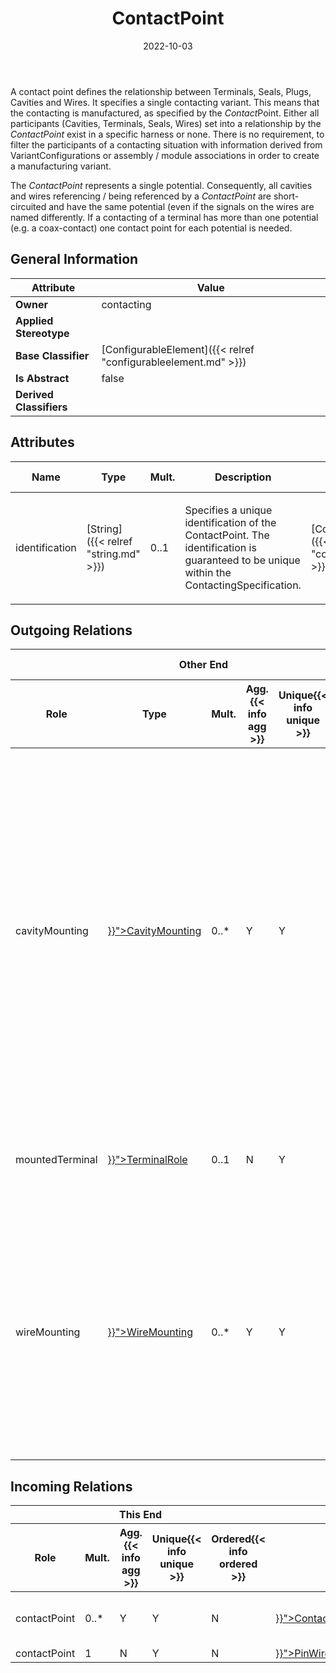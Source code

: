 ﻿---
title: ContactPoint
toc: false
type: specs
date: "2022-10-03"
draft: false
specification: VEC
version: 2.0.1
documentType: "Recommendation"
elementType: Class
classes:
  - ContactPoint
menu_name: vec-2.0.1
---
<p> A contact point defines the relationship between Terminals, Seals, Plugs, Cavities and Wires. It specifies a single contacting variant. This means that the contacting is manufactured, as specified by the <i>Contact</i>Point. Either all participants (Cavities, Terminals, Seals, Wires) set into a relationship by the <i>ContactPoint</i> exist in a specific harness or none. There is no requirement, to filter the participants of a contacting situation with information derived from VariantConfigurations or assembly /&#160;module associations in order to create a manufacturing variant.      </p>      <p> The <i>ContactPoint </i>represents a single potential. Consequently, all cavities and wires referencing / being referenced by a <i>ContactPoint </i>are short-circuited and have the same potential (even if the signals on the wires are named differently. If a contacting of a terminal has more than one potential (e.g. a coax-contact) one contact point for each potential is needed.      </p>

## General Information

| Attribute               | Value |
|-------------------------|-------|
| **Owner**               | contacting |
| **Applied Stereotype**  |   |
| **Base Classifier**     | [ConfigurableElement]({{< relref "configurableelement.md" >}})<br/>  |
| **Is Abstract**         | false |
| **Derived Classifiers** |   |

## Attributes
|  Name  |  Type  |  Mult.  |  Description  |  Owning Classifier  |
|--------|--------|---------|---------------|--------------|
|identification| [String]({{< relref "string.md" >}}) | 0..1 | <p> Specifies a unique identification of the ContactPoint. The identification is guaranteed to be unique within the ContactingSpecification.      </p> | [ContactPoint]({{< relref "contactpoint.md" >}}) |

## Outgoing Relations
<table>
    <thead>
        <tr>
           <th colspan="6">Other End</th>
           <th colspan="1">This End</th>
           <th colspan="1">General</th>
        </tr>
        <tr>
           <th>Role</th>
           <th>Type</th>
           <th>Mult.</th>
           <th>Agg.{{< info agg >}}</th>
           <th>Unique{{< info unique >}}</th>
           <th>Ordered{{< info ordered >}}</th>
           <th>Mult.</th>
           <th>Description</th>
        </tr>
    <thead>
    <tbody>
    <tr>
        <td>cavityMounting</td>
        <td><a href="{{< relref "cavitymounting.md" >}}">CavityMounting</a></td>
        <td>0..*</td>
        <td>Y</td>
        <td>Y</td>
        <td>N</td>
        <td>1</td>
        <td>Defines the mounting to a cavity of the terminal associated with the ContactPoint.  The cardinality is 0..* in order to allow a variant dependant cavity mounting. In such a scenario a cavity mounting is valid in a configuration if all addressed cavities and therefore the associated connector housing is available.</td>
    </tr>
    <tr>
        <td>mountedTerminal</td>
        <td><a href="{{< relref "terminalrole.md" >}}">TerminalRole</a></td>
        <td>0..1</td>
        <td>N</td>
        <td>Y</td>
        <td>N</td>
        <td>0..*</td>
        <td>References the terminal that is used for contacting defined by the ContactPoint.</td>
    </tr>
    <tr>
        <td>wireMounting</td>
        <td><a href="{{< relref "wiremounting.md" >}}">WireMounting</a></td>
        <td>0..*</td>
        <td>Y</td>
        <td>Y</td>
        <td>N</td>
        <td>1</td>
        <td>Specifies the WireMouting defined by ContactPoint. More than one WireMounting is allowed in order to support variance. In concrete configuration the WireMounting with all referenced elements present is used.</td>
    </tr>
    </tbody>
</table>

##  Incoming Relations
<table>
    <thead>
        <tr>
           <th colspan="5">This End</th>
           <th colspan="2">Other End</th>
           <th colspan="1">General</th>
        </tr>
        <tr>
           <th>Role</th>
           <th>Mult.</th>
           <th>Agg.{{< info agg >}}</th>
           <th>Unique{{< info unique >}}</th>
           <th>Ordered{{< info ordered >}}</th>
           <th>Type</th>
           <th>Mult.</th>
           <th>Description</th>
        </tr>
    <thead>
    <tbody>
    <tr>
        <td>contactPoint</td>
        <td>0..*</td>
        <td>Y</td>
        <td>Y</td>
        <td>N</td>
        <td><a href="{{< relref "contactingspecification.md" >}}">ContactingSpecification</a></td>
        <td>1</td>
        <td>Specifies the ContactPoints defined by the ContactingSpecification.</td>
    </tr>
    <tr>
        <td>contactPoint</td>
        <td>1</td>
        <td>N</td>
        <td>Y</td>
        <td>N</td>
        <td><a href="{{< relref "pinwiremappingpoint.md" >}}">PinWireMappingPoint</a></td>
        <td></td>
        <td></td>
    </tr>
    </tbody>
</table>



